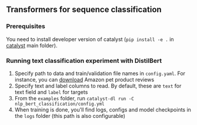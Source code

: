 ## Transformers for sequence classification

### Prerequisites
You need to install developer version of catalyst (`pip install -e .` in [catalyst](https://github.com/catalyst-team/catalyst) main folder).

### Running text classification experiment with DistilBert
1. Specify path to data and train/validation file names in `config.yaml`. For instance, you can [download](https://www.kaggle.com/c/amazon-pet-product-reviews-classification/data) Amazon pet product reviews
2. Specify text and label columns to read. By default, these are `text` for text field and `label` for targets
3. From the `examples` folder, run `catalyst-dl run -C nlp_bert_classification/config.yml`
4. When training is done, you'll find logs, configs and model checkpoints in the `logs` folder (this path is also configurable)  